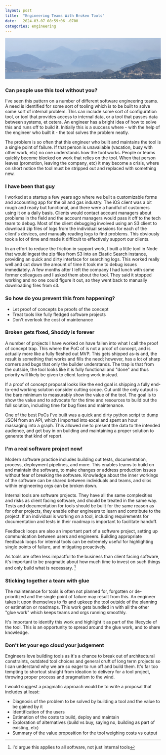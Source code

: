 ```yaml
---
layout: post
title:  "Engineering Teams With Broken Tools"
date:   2024-03-07 08:59:06 -0700
categories: engineering
---
```

![Header](/assets/images/header.jpg)
### Can people use this tool without you?

I've seen this pattern on a number of different software engineering teams. A need is identified for some sort of tooling which is to be built to solve some sort of internal problem. This can include some sort of configuration tool, or tool that provides access to internal data, or a tool that passes data between systems, et cetera. An engineer has a bright idea of how to solve this and runs off to build it. Initially this is a success where - with the help of the engineer who built it - the tool solves the problem neatly.

The problem is so often that this engineer who built and maintains the tool is a single point of failure. If that person is unavailable (vacation, busy with other work, etc) no one understands how the tool works. People or teams quickly become blocked on work that relies on the tool. When that person leaves (promotion, leaving the company, etc) it may become a crisis, where on short notice the tool must be stripped out and replaced with something new. 

### I have been that guy

 I worked at a startup a few years ago where we built a customizable forms and accounting app for the oil and gas industry. The iOS client was a bit rough and ready but functional, and there were a handful of customers using it on a daily basis. Clients would contact account managers about problems in the field and the account managers would pass it off to the tech team to debug. Most of the client debugging involved using an S3 client to download zip files of logs from the individual sessions for each of the client's devices, and manually reading logs to find problems. This obviously took a lot of time and made it difficult to effectively support our clients.

In an effort to reduce the friction in support work, I built a little tool in Node that would ingest the zip files from S3 into an Elastic Search instance, providing an quick and dirty interface for searching logs. This worked really well and cut down the amount of time it took me to debug issues immediately. A few months after I left the company I had lunch with some former colleagues and I asked them about the tool. They said it stopped working and no one could figure it out, so they went back to manually downloading files from s3. 

### So how do you prevent this from happening?

- Let proof of concepts be proofs of the concept 
- Treat tools like fully fledged software projects
- Don't overlook the cost of maintenance 

### Broken gets fixed, Shoddy is forever

A number of projects I have worked on have fallen into what I call the proof of concept trap. This where the PoC of is not a proof of concept, and is actually more like a fully fleshed out MVP. This gets shipped as-is and, the result is something that works and fills the need; however, has a lot of sharp corners and bugs that only the builder understands. The trap is that from the outside, the tool looks like it is fully functional and "done" and thus priority will likely be given to client facing work instead.

If a proof of concept proposal looks like the end goal is shipping a fully end-to-end working solution consider cutting scope. Cut until the only output is the bare minimum to measurably show the value of the tool. The goal is to show the value and to advocate for the time and resources to build out the full solution, including time for bug fixes and maintenance.

One of the best PoCs I've built was a quick and dirty python script to dump JSON from an API, which I imported into excel and spent an hour massaging into a graph. This allowed me to present the data to the intended audience, and get buy in on building and maintaining a proper solution to generate that kind of report. 

### I'm a real software project now!

Modern software practice includes building out tests, documentation, process, deployment pipelines, and more. This enables teams to build on and maintain the software, to make changes or address production issues without fear of breaking the software. Knowledge about the inner workings of the software can be shared between individuals and teams, and silos within engineering orgs can be broken down. 

Internal tools are software projects. They have all the same complexities and risks as client facing software, and should be treated in the same way. Tests and documentation for tools should be built for the same reason as for other projects, they enable other engineers to learn and contribute to the project. If an individual is working on a tool, including requirements for documentation and tests in their roadmap is important to facilitate handoff. 

Feedback loops are also an important part of a software project, setting up communication between users and engineers. Building appropriate feedback loops for internal tools can be extremely useful for highlighting single points of failure, and mitigating proactively. 

As tools are often less impactful to the business than client facing software, it's important to be pragmatic about how much time to invest on such things and only build what is necessary. [^1]

### Sticking together a team with glue

The maintenance for tools is often not planned for, forgotten or de-prioritized and the single point of failure may result from this. An engineer takes it upon themselves to fix and upkeep the tool outside of the planning or estimation or roadmaps. This work gets bundled in with all the other "glue work" which keeps teams and orgs running smoothly. 

It's important to identify this work and highlight it as part of the lifecycle of the tool. This is an opportunity to spread around the glue work, and to share knowledge. 

### Don't let your ego cloud your judgement

Engineers love building tools as it's a chance to break out of architectural constraints, outdated tool choices and general cruft of long term projects so I can understand why we are so eager to run off and build them. It's far too tempting to shortcut straight from ideation to delivery for a tool project, throwing proper process and pragmatism to the wind. 

I would suggest a pragmatic approach would be to write a proposal that includes at least:

- Diagnosis of the problem to be solved by building a tool and the value to be gained by it
- Identification of the users
- Estimation of the costs to build, deploy and maintain 
- Exploration of alternatives (build vs buy, saying no, building as part of existing, etc)
- Summary of the value proposition for the tool weighing costs vs output

[^1]: I'd argue this applies to all software, not just internal tools
